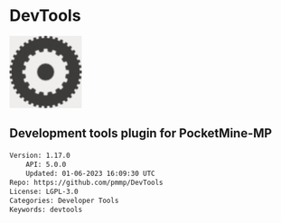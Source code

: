 # DevTools
<img src="https://raw.githubusercontent.com/pmmp/DevTools/3af6b9b90a91017969f8ced8985e922d0304f6d1/devtools.png" width="128" height="128" />

## Development tools plugin for PocketMine-MP
```properties
Version: 1.17.0
    API: 5.0.0
    Updated: 01-06-2023 16:09:30 UTC
Repo: https://github.com/pmmp/DevTools
License: LGPL-3.0
Categories: Developer Tools
Keywords: devtools
```